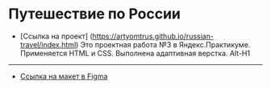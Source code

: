 # Путешествие по России
* [Ссылка на проект] (https://artyomtrus.github.io/russian-travel/index.html)
Это проектная работа №3 в Яндекс.Практикуме.
Применяется HTML и CSS. Выполнена адаптивная верстка.
Alt-H1
-------------------------------------------

* [Ссылка на макет в Figma](https://www.figma.com/file/5S2WSbEFL6awjVWJ0NWL8Q/Sprint-3_-Russia-_-desktop-mobile?node-id=28503%3A0)

